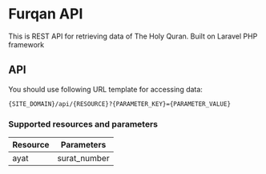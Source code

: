 # Furqan API

This is REST API for retrieving data of The Holy Quran. Built on Laravel PHP framework

## API

You should use following URL template for accessing data:

`{SITE_DOMAIN}/api/{RESOURCE}?{PARAMETER_KEY}={PARAMETER_VALUE}`

### Supported resources and parameters

| Resource | Parameters   |
|----------|--------------|
|  ayat    | surat_number |
